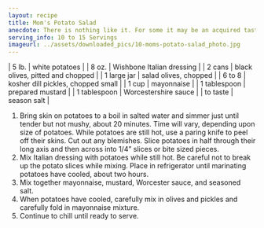```yaml
---
layout: recipe
title: Mom's Potato Salad
anecdote: There is nothing like it. For some it may be an acquired taste. Great for breakfast.
serving_info: 10 to 15 Servings
imageurl: ../assets/downloaded_pics/10-moms-potato-salad_photo.jpg
---
```

<!-- Ingredients -->

| 5 lb. | white potatoes |
| 8 oz. | Wishbone Italian dressing |
| 2 cans | black olives, pitted and chopped |
| 1 large jar | salad olives, chopped |
| 6 to 8 | kosher dill pickles, chopped small |
| 1 cup | mayonnaise |
| 1 tablespoon | prepared mustard |
| 1 tablespoon | Worcestershire sauce |
| to taste | season salt |

<!-- split -->
<!-- Steps -->
1. Bring skin on potatoes to a boil in salted water and simmer just until tender but not mushy, about 20 minutes. Time will vary, depending upon size of potatoes. While potatoes are still hot, use a paring knife to peel off their skins. Cut out any blemishes. Slice potatoes in half through their long axis and then across into 1/4” slices or bite sized pieces.
2. Mix Italian dressing with potatoes while still hot. Be careful not to break up the potato slices while mixing. Place in refrigerator until marinating potatoes have cooled, about two hours.
3. Mix together mayonnaise, mustard, Worcester sauce, and seasoned salt.
4. When potatoes have cooled, carefully mix in olives and pickles and carefully fold in mayonnaise mixture.
5. Continue to chill until ready to serve.
